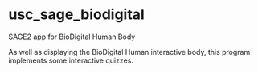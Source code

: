 # usc_sage_biodigital
SAGE2 app for BioDigital Human Body

As well as displaying the BioDigital Human interactive body,
this program implements some interactive quizzes.

